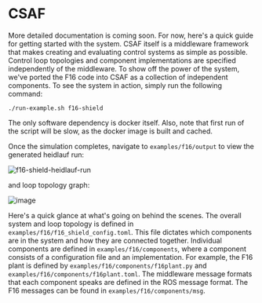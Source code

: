 # CSAF

More detailed documentation is coming soon. For now, here's a quick guide for 
getting started with the system. CSAF itself is a middleware framework that
makes creating and evaluating control systems as simple as possible. Control 
loop topologies and component implementations are specified independently of 
the middleware. To show off the power of the system, we've ported the F16 code 
into CSAF as a collection of independent components. To see the system in 
action, simply run the following command:

`./run-example.sh f16-shield`

The only software dependency is docker itself. Also, note that first run of the 
script will be slow, as the docker image is built and cached.

Once the simulation completes, navigate to `examples/f16/output` to view the 
generated heidlauf run:

![f16-shield-heidlauf-run](/uploads/edbd5d4567c74af2ee824ecfe6f3d853/f16-shield-heidlauf-run.png)

and loop topology graph:

![image](/uploads/27e47ebbb19aa11d144db1b01435afb0/image.png)

Here's a quick glance at what's going on behind the scenes. The overall system
and loop topology is defined in `examples/f16/f16_shield_config.toml`. This file
dictates which components are in the system and how they are connected together. 
Individual components are defined in `examples/f16/components`, where a component
consists of a configuration file and an implementation. For example, the F16 plant
is defined by `examples/f16/components/f16plant.py` and 
`examples/f16/components/f16plant.toml`. The middleware message formats that
each component speaks are defined in the ROS message format. The F16 messages 
can be found in `examples/f16/components/msg`.
